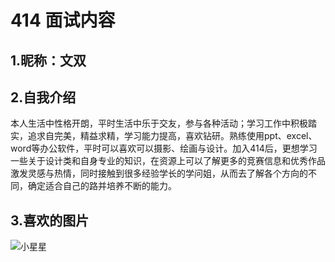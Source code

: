 # 414 面试内容
## 1.昵称：文双
## 2.自我介绍
本人生活中性格开朗，平时生活中乐于交友，参与各种活动；学习工作中积极踏实，追求自完美，精益求精，学习能力提高，喜欢钻研。熟练使用ppt、excel、word等办公软件，平时可以喜欢可以摄影、绘画与设计。加入414后，更想学习一些关于设计类和自身专业的知识，在资源上可以了解更多的竞赛信息和优秀作品激发灵感与热情，同时接触到很多经验学长的学问姐，从而去了解各个方向的不同，确定适合自己的路并培养不断的能力。
## 3.喜欢的图片
![小星星](https://github.com/13070165590/414join/assets/146463788/97ea3e9f-603a-4a1a-addc-07c301c667a7)
